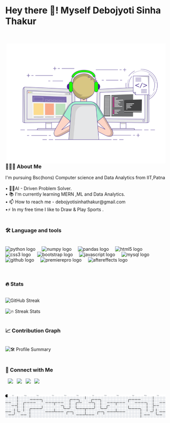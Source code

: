 <h1>Hey there 👋! Myself Debojyoti Sinha Thakur</h1>
<br /><br />
<img
  align="right"
  alt="GIF"
  src="https://raw.githubusercontent.com/devSouvik/devSouvik/master/gif3.gif"
  width="500"
/>

<h3>👨🏻‍💻 About Me</h3>
I'm pursuing Bsc(hons) Computer science and Data Analytics from IIT,Patna
<br /><br />
• 🧑‍💻AI - Driven Problem Solver.<br />
• 📚 I'm currently learning MERN ,ML and Data Analytics.<br />
• 📫 How to reach me - debojyotisinhathakur@gmail.com<br />
•⚡ In my free time I like to Draw & Play Sports .<br /><br />

<h3>🛠 Language and tools</h3><br />
<div align="left">
  <img
    src="https://cdn.jsdelivr.net/gh/devicons/devicon/icons/python/python-original.svg"
    height="40"
    alt="python logo"
  />
  <img width="12" />
  <img
    src="https://cdn.jsdelivr.net/gh/devicons/devicon/icons/numpy/numpy-original.svg"
    height="40"
    alt="numpy logo"
  />
  <img width="12" />
  <img
    src="https://cdn.jsdelivr.net/gh/devicons/devicon/icons/pandas/pandas-original.svg"
    height="40"
    alt="pandas logo"
  />
  <img width="12" />
  <img
    src="https://cdn.jsdelivr.net/gh/devicons/devicon/icons/html5/html5-original.svg"
    height="40"
    alt="html5 logo"
  />
  <img width="12" />
  <img
    src="https://cdn.jsdelivr.net/gh/devicons/devicon/icons/css3/css3-original.svg"
    height="40"
    alt="css3 logo"
  />
  <img width="12" />
  <img
    src="https://cdn.jsdelivr.net/gh/devicons/devicon/icons/bootstrap/bootstrap-original.svg"
    height="40"
    alt="bootstrap logo"
  />
  <img width="12" />
  <img
    src="https://cdn.jsdelivr.net/gh/devicons/devicon/icons/javascript/javascript-original.svg"
    height="40"
    alt="javascript logo"
  />
  <img width="12" />
  <img
    src="https://cdn.jsdelivr.net/gh/devicons/devicon/icons/mysql/mysql-original.svg"
    height="40"
    alt="mysql logo"
  />
  <img width="12" />
  <img
    src="https://cdn.jsdelivr.net/gh/devicons/devicon/icons/github/github-original.svg"
    height="40"
    alt="github logo"
  />
  <img width="12" />
  <img
    src="https://cdn.jsdelivr.net/gh/devicons/devicon/icons/premierepro/premierepro-plain.svg"
    height="40"
    alt="premierepro logo"
  />
  <img width="12" />
  <img
    src="https://cdn.jsdelivr.net/gh/devicons/devicon/icons/aftereffects/aftereffects-original.svg"
    height="40"
    alt="aftereffects logo"
  />
</div>
<br /><br />

<h3>🔥 Stats</h3>

<br />

<div align="left">
  <img
    src="https://github-readme-streak-stats.herokuapp.com?user=Debo006&theme=dark&hide_border=true&v=1"
    alt="GitHub Streak"
  />
</div>

<br />
<div align="left">
  <img
    src="https://github-readme-stats.vercel.app/api/top-langs/?username=Debo006&layout=compact&text_color=daf7dc&bg_color=151515"
    alt="🔥 Streak Stats"
  />
</div>
<br />
<h3>📈 Contribution Graph</h3>
<br />
<div align="left">
  <img
    src="https://github-profile-summary-cards.vercel.app/api/cards/profile-details?username=Debo006&theme=dracula"
    alt="🛠️ Profile Summary"
  />
</div>
<br />

<h3>🔗 Connect with Me</h3>

<p align="left">
  &nbsp;
  <a
    href="https://medium.com/@debojyotisinhathakur"
    target="_blank"
    rel="noopener noreferrer"
    ><img
      src="https://img.icons8.com/?size=100&id=sqYv6jHqkMo4&format=png&color=000000"
      width="50"
  /></a>
  &nbsp;
  <a
    href="https://www.instagram.com/debojyoti_sthakur?igsh=b3NpODRtbTAzNG80"
    target="_blank"
    rel="noopener noreferrer"
    ><img
      src="https://img.icons8.com/?size=100&id=Xy10Jcu1L2Su&format=png&color=000000"
      width="50"
  /></a>
  &nbsp;
  <a
    href="https://www.linkedin.com/in/debojyoti-sinha-thakur-961822346"
    target="_blank"
    rel="noopener noreferrer"
    ><img
      src="https://img.icons8.com/?size=100&id=xuvGCOXi8Wyg&format=png&color=000000"
      width="50"
  /></a>
  &nbsp;
  <a
    href="https://mailto:debojyotisinhatkaur@gmail.com"
    target="_blank"
    rel="noopener noreferrer"
    ><img
      src="https://img.icons8.com/?size=100&id=P7UIlhbpWzZm&format=png&color=000000"
      width="50"
  /></a>
</p>
<br />
<picture>
  <source
    media="(prefers-color-scheme: dark)"
    srcset="
      https://raw.githubusercontent.com/Debo006/Debo006/output/pacman-contribution-graph-dark.svg
    "
  />
  <source
    media="(prefers-color-scheme: light)"
    srcset="
      https://raw.githubusercontent.com/Debo006/Debo006/output/pacman-contribution-graph.svg
    "
  />
  <img
    alt="pacman contribution graph"
    src="https://raw.githubusercontent.com/Debo006/Debo006/output/pacman-contribution-graph.svg"
  />
</picture>
